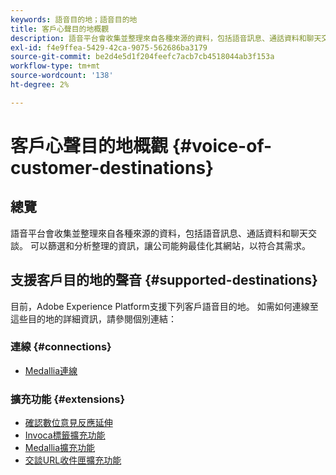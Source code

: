 ```yaml
---
keywords: 語音目的地；語音目的地
title: 客戶心聲目的地概觀
description: 語音平台會收集並整理來自各種來源的資料，包括語音訊息、通話資料和聊天交談。 可以篩選和分析整理的資訊，讓公司能夠最佳化其網站，以符合其需求。
exl-id: f4e9ffea-5429-42ca-9075-562686ba3179
source-git-commit: be2d4e5d1f204feefc7acb7cb4518044ab3f153a
workflow-type: tm+mt
source-wordcount: '138'
ht-degree: 2%

---
```


# 客戶心聲目的地概觀 {#voice-of-customer-destinations}

## 總覽

語音平台會收集並整理來自各種來源的資料，包括語音訊息、通話資料和聊天交談。 可以篩選和分析整理的資訊，讓公司能夠最佳化其網站，以符合其需求。

## 支援客戶目的地的聲音 {#supported-destinations}

目前，Adobe Experience Platform支援下列客戶語音目的地。 如需如何連線至這些目的地的詳細資訊，請參閱個別連結：

### 連線 {#connections}

* [Medallia連線](/help/destinations/catalog/voice/medallia-connector.md)

### 擴充功能 {#extensions}

* [確認數位意見反應延伸](confirmit-digital-feedback.md)
* [Invoca標籤擴充功能](invoca.md)
* [Medallia擴充功能](medallia.md)
* [交談URL收件匣擴充功能](talkurl.md)

